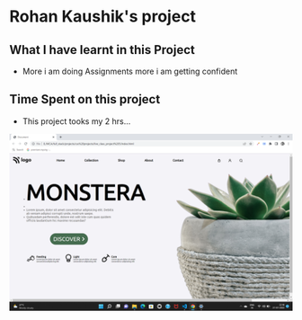 # Rohan Kaushik's project


## What I have learnt in this Project
   - More i am doing Assignments more i am getting confident 


## Time Spent on this project

- This project tooks my 2 hrs...


![First_Project](./preview.png)







